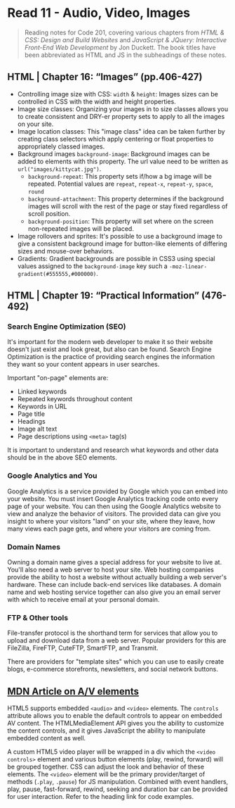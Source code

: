# Read 11 - Audio, Video, Images

>Reading notes for Code 201, covering various chapters from *HTML & CSS: Design and Build Websites* and *JavaScript & JQuery: Interactive Front-End Web Development* by Jon Duckett. The book titles have been abbreviated as HTML and JS in the subheadings of these notes.

## HTML | Chapter 16: “Images” (pp.406-427)

- Controlling image size with CSS: `width` & `height`: Images sizes can be controlled in CSS with the width and height properties.
- Image size classes: Organizing your images in to size classes allows you to create consistent and DRY-er property sets to apply to all the images on your site.
- Image location classes: This "image class" idea can be taken further by creating class selectors which apply centering or float properties to appropriately classed images.
- Background images `background-image`: Background images can be added to elements with this property. The url value need to be written as `url("images/kittycat.jpg")`.
  - `background-repeat`: This property sets if/how a bg image will be repeated. Potential values are `repeat`, `repeat-x`, `repeat-y`, `space`, `round`
  - `background-attachment`: This property determines if the background images will scroll with the rest of the page or stay fixed regardless of scroll position.
  - `background-position`: This property will set where on the screen non-repeated images will be placed.
- Image rollovers and sprites: It's possible to use a background image to give a consistent background image for button-like elements of differing sizes and mouse-over behaviors.
- Gradients: Gradient backgrounds are possible in CSS3 using special values assigned to the `background-image` key such a `-moz-linear-gradient(#555555,#000000)`.

## HTML | Chapter 19: “Practical Information” (476-492)

### Search Engine Optimization (SEO)

It's important for the modern web developer to make it so their website doesn't just exist and look great, but also can be found. Search Engine Optimization is the practice of providing search engines the information they want so your content appears in user searches.

Important "on-page" elements are:

- Linked keywords
- Repeated keywords throughout content
- Keywords in URL
- Page title
- Headings
- Image alt text
- Page descriptions using `<meta>` tag(s)

It is important to understand and research what keywords and other data should be in the above SEO elements.

### Google Analytics and You

Google Analytics is a service provided by Google which you can embed into your website. You must insert Google Analytics tracking code onto every page of your website. You can then using the Google Analytics website to view and analyze the behavior of visitors. The provided data can give you insight to where your visitors "land" on your site, where they leave, how many views each page gets, and where your visitors are coming from.

### Domain Names

Owning a domain name gives a special address for your website to live at. You'll also need a web server to host your site. Web hosting companies provide the ability to host a website without actually building a web server's hardware. These can include back-end services like databases. A domain name and web hosting service together can also give you an email server with which to receive email at your personal domain.

### FTP & Other tools

File-transfer protocol is the shorthand term for services that allow you to upload and download data from a web server. Popular providers for this are FileZilla, FireFTP, CuteFTP, SmartFTP, and Transmit.

There are providers for "template sites" which you can use to easily create blogs, e-commerce storefronts, newsletters, and social network buttons.

## [MDN Article on A/V elements](https://developer.mozilla.org/en-US/docs/Learn/JavaScript/Client-side_web_APIs/Video_and_audio_APIs)

HTML5 supports embedded `<audio>` and `<video>` elements. The `controls` attribute allows you to enable the default controls to appear on embedded AV content. The HTMLMediaElement API gives you the ability to customize the content controls, and it gives JavaScript the ability to manipulate embedded content as well.

A custom HTML5 video player will be wrapped in a div which the `<video controls>` element and various button elements (play, rewind, forward) will be grouped together. CSS can adjust the look and behavior of these elements. The `<video>` element will be the primary provider/target of methods (`.play`, `.pause`) for JS manipulation. Combined with event handlers, play, pause, fast-forward, rewind, seeking and duration bar can be provided for user interaction. Refer to the heading link for code examples.
